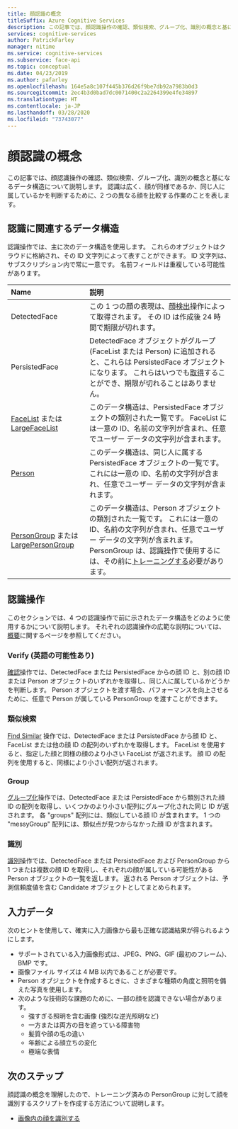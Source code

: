 ```yaml
---
title: 顔認識の概念
titleSuffix: Azure Cognitive Services
description: この記事では、顔認識操作の確認、類似検索、グループ化、識別の概念と基になるデータ構造について説明します。
services: cognitive-services
author: PatrickFarley
manager: nitime
ms.service: cognitive-services
ms.subservice: face-api
ms.topic: conceptual
ms.date: 04/23/2019
ms.author: pafarley
ms.openlocfilehash: 164e5a8c107f445b376d26f9be7db92a7983b0d3
ms.sourcegitcommit: 2ec4b3d0bad7dc0071400c2a2264399e4fe34897
ms.translationtype: HT
ms.contentlocale: ja-JP
ms.lasthandoff: 03/28/2020
ms.locfileid: "73743077"
---
```

# <a name="face-recognition-concepts"></a>顔認識の概念

この記事では、顔認識操作の確認、類似検索、グループ化、識別の概念と基になるデータ構造について説明します。 認識は広く、顔が同様であるか、同じ人に属しているかを判断するために、2 つの異なる顔を比較する作業のことを表します。

## <a name="recognition-related-data-structures"></a>認識に関連するデータ構造

認識操作では、主に次のデータ構造を使用します。 これらのオブジェクトはクラウドに格納され、その ID 文字列によって表すことができます。 ID 文字列は、サブスクリプション内で常に一意です。 名前フィールドは重複している可能性があります。

|Name|説明|
|:--|:--|
|DetectedFace| この 1 つの顔の表現は、[顔検出](../Face-API-How-to-Topics/HowtoDetectFacesinImage.md)操作によって取得されます。 その ID は作成後 24 時間で期限が切れます。|
|PersistedFace| DetectedFace オブジェクトがグループ (FaceList または Person) に追加されると、これらは PersistedFace オブジェクトになります。 これらはいつでも[取得](https://westus.dev.cognitive.microsoft.com/docs/services/563879b61984550e40cbbe8d/operations/563879b61984550f3039524c)することができ、期限が切れることはありません。|
|[FaceList](https://westus.dev.cognitive.microsoft.com/docs/services/563879b61984550e40cbbe8d/operations/563879b61984550f3039524b) または [LargeFaceList](https://westus.dev.cognitive.microsoft.com/docs/services/563879b61984550e40cbbe8d/operations/5a157b68d2de3616c086f2cc)| このデータ構造は、PersistedFace オブジェクトの類別された一覧です。 FaceList には一意の ID、名前の文字列が含まれ、任意でユーザー データの文字列が含まれます。|
|[Person](https://westus.dev.cognitive.microsoft.com/docs/services/563879b61984550e40cbbe8d/operations/563879b61984550f3039523c)| このデータ構造は、同じ人に属する PersistedFace オブジェクトの一覧です。 これには一意の ID、名前の文字列が含まれ、任意でユーザー データの文字列が含まれます。|
|[PersonGroup](https://westus.dev.cognitive.microsoft.com/docs/services/563879b61984550e40cbbe8d/operations/563879b61984550f30395244) または [LargePersonGroup](https://westus.dev.cognitive.microsoft.com/docs/services/563879b61984550e40cbbe8d/operations/599acdee6ac60f11b48b5a9d)| このデータ構造は、Person オブジェクトの類別された一覧です。 これには一意の ID、名前の文字列が含まれ、任意でユーザー データの文字列が含まれます。 PersonGroup は、認識操作で使用するには、その前に[トレーニングする](https://westus.dev.cognitive.microsoft.com/docs/services/563879b61984550e40cbbe8d/operations/563879b61984550f30395249)必要があります。|

## <a name="recognition-operations"></a>認識操作

このセクションでは、4 つの認識操作で前に示されたデータ構造をどのように使用するかについて説明します。 それぞれの認識操作の広範な説明については、[概要](../Overview.md)に関するページを参照してください。

### <a name="verify"></a>Verify (英語の可能性あり)

[確認](https://westus.dev.cognitive.microsoft.com/docs/services/563879b61984550e40cbbe8d/operations/563879b61984550f3039523a)操作では、DetectedFace または PersistedFace からの顔 ID と、別の顔 ID または Person オブジェクトのいずれかを取得し、同じ人に属しているかどうかを判断します。 Person オブジェクトを渡す場合、パフォーマンスを向上させるために、任意で Person が属している PersonGroup を渡すことができます。

### <a name="find-similar"></a>類似検索

[Find Similar](https://westus.dev.cognitive.microsoft.com/docs/services/563879b61984550e40cbbe8d/operations/563879b61984550f30395237) 操作では、DetectedFace または PersistedFace から顔 ID と、FaceList または他の顔 ID の配列のいずれかを取得します。 FaceList を使用すると、指定した顔と同様の顔のより小さい FaceList が返されます。 顔 ID の配列を使用すると、同様により小さい配列が返されます。

### <a name="group"></a>Group

[グループ化](https://westus.dev.cognitive.microsoft.com/docs/services/563879b61984550e40cbbe8d/operations/563879b61984550f30395238)操作では、DetectedFace または PersistedFace から類別された顔 ID の配列を取得し、いくつかのより小さい配列にグループ化された同じ ID が返されます。 各 "groups" 配列には、類似している顔 ID が含まれます。 1 つの "messyGroup" 配列には、類似点が見つからなかった顔 ID が含まれます。

### <a name="identify"></a>識別

[識別](https://westus.dev.cognitive.microsoft.com/docs/services/563879b61984550e40cbbe8d/operations/563879b61984550f30395239)操作では、DetectedFace または PersistedFace および PersonGroup から 1 つまたは複数の顔 ID を取得し、それぞれの顔が属している可能性がある Person オブジェクトの一覧を返します。 返される Person オブジェクトは、予測信頼度値を含む Candidate オブジェクトとしてまとめられます。

## <a name="input-data"></a>入力データ

次のヒントを使用して、確実に入力画像から最も正確な認識結果が得られるようにします。

* サポートされている入力画像形式は、JPEG、PNG、GIF (最初のフレーム)、BMP です。
* 画像ファイル サイズは 4 MB 以内であることが必要です。
* Person オブジェクトを作成するときに、さまざまな種類の角度と照明を備えた写真を使用します。
* 次のような技術的な課題のために、一部の顔を認識できない場合があります。
  * 強すぎる照明を含む画像 (強烈な逆光照明など)
  * 一方または両方の目を遮っている障害物
  * 髪質や顔の毛の違い
  * 年齢による顔立ちの変化
  * 極端な表情

## <a name="next-steps"></a>次のステップ

顔認識の概念を理解したので、トレーニング済みの PersonGroup に対して顔を識別するスクリプトを作成する方法について説明します。

* [画像内の顔を識別する](../Face-API-How-to-Topics/HowtoIdentifyFacesinImage.md)